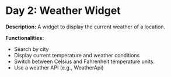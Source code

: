 # Day 2: Weather Widget

**Description:** A widget to display the current weather of a location.

**Functionalities:**

- Search by city
- Display current temperature and weather conditions
-  Switch between Celsius and Fahrenheit temperature units.
- Use a weather API (e.g., WeatherApi)